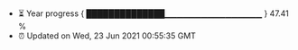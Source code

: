 - ⏳ Year progress { ██████████████▁▁▁▁▁▁▁▁▁▁▁▁▁▁▁▁ } 47.41 %
- ⏰ Updated on Wed, 23 Jun 2021 00:55:35 GMT

